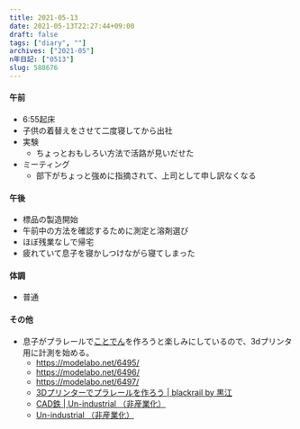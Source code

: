 ```yaml
---
title: 2021-05-13
date: 2021-05-13T22:27:44+09:00
draft: false
tags: ["diary", ""]
archives: ["2021-05"]
n年日記: ["0513"]
slug: 588676
---
```

#### 午前
- 6:55起床
- 子供の着替えをさせて二度寝してから出社
- 実験
  - ちょっとおもしろい方法で活路が見いだせた
- ミーティング
  - 部下がちょっと強めに指摘されて、上司として申し訳なくなる
#### 午後
- 標品の製造開始
- 午前中の方法を確認するために測定と溶剤選び
- ほぼ残業なしで帰宅
- 疲れていて息子を寝かしつけながら寝てしまった
#### 体調
- 普通
#### その他
- 息子がプラレールで[ことでん](https://www.kotoden.co.jp/)を作ろうと楽しみにしているので、3dプリンタ用に計測を始める。
  - https://modelabo.net/6495/
  - https://modelabo.net/6496/
  - https://modelabo.net/6497/
  - [3Dプリンターでプラレールを作ろう | blackrail by 黒江](https://ameblo.jp/kuroe-ktr/entry-12537784036.html)
  - [CAD鉄 | Un-industrial （非産業化）](http://ah3dprintshop.com/tag/cad%E9%89%84)
  - [Un-industrial （非産業化）](http://ah3dprintshop.com/)